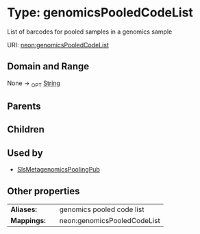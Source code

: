 
# Type: genomicsPooledCodeList


List of barcodes for pooled samples in a genomics sample

URI: [neon:genomicsPooledCodeList](https://data.neonscience.org/genomicsPooledCodeList)


## Domain and Range

None ->  <sub>OPT</sub> [String](types/String.md)

## Parents


## Children


## Used by

 * [SlsMetagenomicsPoolingPub](SlsMetagenomicsPoolingPub.md)

## Other properties

|  |  |  |
| --- | --- | --- |
| **Aliases:** | | genomics pooled code list |
| **Mappings:** | | neon:genomicsPooledCodeList |

